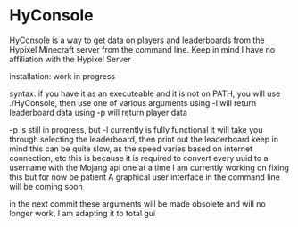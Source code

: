 # HyConsole
HyConsole is a way to get data on players and leaderboards from the Hypixel Minecraft server from the command line. 
Keep in mind I have no affiliation with the Hypixel Server

installation:
  work in progress
  
 syntax: if you have it as an executeable and it is not on PATH, you will use ./HyConsole, then use one of various arguments
 using -l will return leaderboard data
 using -p will return player data
 
 -p is still in progress, but -l currently is fully functional
 it will take you through selecting the leaderboard, then print out the leaderboard
 keep in mind this can be quite slow, as the speed varies based on internet connection, etc
 this is because it is required to convert every uuid to a username with the Mojang api one at a time
 I am currently working on fixing this but for now be patient
 A graphical user interface in the command line will be coming soon

in the next commit these arguments will be made obsolete and will no longer work, I am adapting it to total gui

